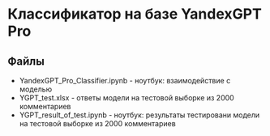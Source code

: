 # Классификатор на базе YandexGPT Pro
## Файлы

- YandexGPT_Pro_Classifier.ipynb - ноутбук: взаимодействие с моделью
- YGPT_test.xlsx - ответы модели на тестовой выборке из 2000 комментариев
- YGPT_result_of_test.ipynb - ноутбук: результаты тестировани модели на тестовой выборке из 2000 комментариев
